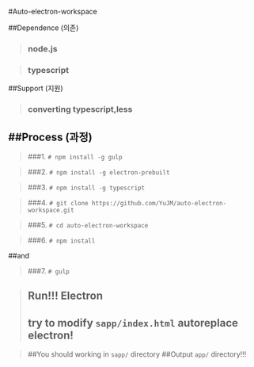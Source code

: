 
#Auto-electron-workspace

##Dependence (의존)
 
>### node.js

>### typescript

##Support (지원)

>### converting typescript,less 

##Process (과정)
---

>###1. ```# npm install -g gulp```

>###2. ```# npm install -g electron-prebuilt```

>###3. ```# npm install -g typescript```

>###4. ```# git clone https://github.com/YuJM/auto-electron-workspace.git```

>###5. ```# cd auto-electron-workspace```

>###6. ```# npm install```

##and

>###7. ```# gulp ```

>## Run!!! Electron
>## try to modify ```sapp/index.html``` autoreplace electron!

> ##You should working in ```sapp/``` directory
> ##Output ```app/``` directory!!!




